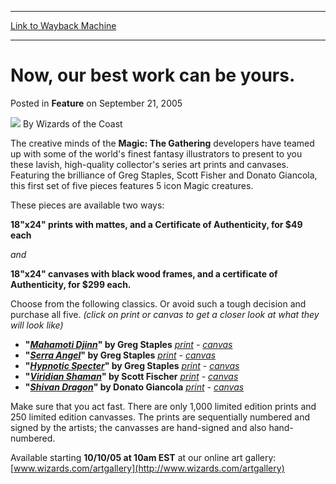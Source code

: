
---
[Link to Wayback Machine](https://web.archive.org/web/20220807160231/https://magic.wizards.com/en/articles/archive/feature/now-our-best-work-can-be-yours-2005-09-21)

[_metadata_:wayback_url]:- "https://magic.wizards.com/en/articles/archive/feature/now-our-best-work-can-be-yours-2005-09-21"
[_metadata_:wayback_raw_url]:- "https://web.archive.org/web/20220807160231id_/https://magic.wizards.com/en/articles/archive/feature/now-our-best-work-can-be-yours-2005-09-21"
[_metadata_:wayback_capture_timestamp]:- "2022-08-07 16:02:31+00:00"
[_metadata_:description]:- "The creative minds of the Magic: The Gathering developers have teamed up with some of the world's finest fantasy illustrators to present to you these lavish, high-quality collector's series art prints and canvases. Featuring the brilliance of Greg Staples, Scott Fisher and Donato Giancola, this first set of five pieces features 5 icon Magic creatures. These pieces are"
[_metadata_:generator]:- "Drupal 7 (http://drupal.org)"
[_metadata_:publish_date]:- "2005-09-21"
---


Now, our best work can be yours.
================================



 Posted in **Feature**
 on September 21, 2005 






![](https://media.magic.wizards.com/styles/auth_small/public/images/person/wizards_author.jpg)
By Wizards of the Coast











The creative minds of the **Magic: The Gathering** developers have teamed up with some of the world's finest fantasy illustrators to present to you these lavish, high-quality collector's series art prints and canvases. Featuring the brilliance of Greg Staples, Scott Fisher and Donato Giancola, this first set of five pieces features 5 icon Magic creatures.



These pieces are available two ways:


**18"x24" prints with mattes, and a Certificate of Authenticity, for $49 each**


*and*


**18"x24" canvases with black wood frames, and a certificate of Authenticity, for $299 each.**


Choose from the following classics. Or avoid such a tough decision and purchase all five. *(click on print or canvas to get a closer look at what they will look like)*



* **"[*Mahamoti Djinn*](https://gatherer.wizards.com/Pages/Card/Details.aspx?name=Mahamoti+Djinn)" by Greg Staples** 
*[print](http://www.wizards.com/mpr/images/mahamdj_print.jpg) - [canvas](http://www.wizards.com/mpr/images/mahamdj_canvas.jpg)*
* **"[*Serra Angel*](https://gatherer.wizards.com/Pages/Card/Details.aspx?name=Serra+Angel)" by Greg Staples** 
*[print](http://www.wizards.com/mpr/images/serra_print.jpg) - [canvas](http://www.wizards.com/mpr/images/serra_canvas.jpg)*
* **"[*Hypnotic Specter*](https://gatherer.wizards.com/Pages/Card/Details.aspx?name=Hypnotic+Specter)" by Greg Staples** 
*[print](http://www.wizards.com/mpr/images/hypnospec_print.jpg) - [canvas](http://www.wizards.com/mpr/images/hypnospect_canvas.jpg)*
* **"[*Viridian Shaman*](https://gatherer.wizards.com/Pages/Card/Details.aspx?name=Viridian+Shaman)" by Scott Fischer** 
*[print](http://www.wizards.com/mpr/images/viridsham_print.jpg) - [canvas](http://www.wizards.com/mpr/images/viridsham_canvas.jpg)*
* **"[*Shivan Dragon*](https://gatherer.wizards.com/Pages/Card/Details.aspx?name=Shivan+Dragon)" by Donato Giancola** 
*[print](http://www.wizards.com/mpr/images/shivan_print.jpg) - [canvas](http://www.wizards.com/mpr/images/shivan_canvas.jpg)*

Make sure that you act fast. There are only 1,000 limited edition prints and 250 limited edition canvasses. The prints are sequentially numbered and signed by the artists; the canvasses are hand-signed and also hand-numbered. 


Available starting **10/10/05 at 10am EST** at our online art gallery: [www.wizards.com/artgallery](http://www.wizards.com/artgallery)







